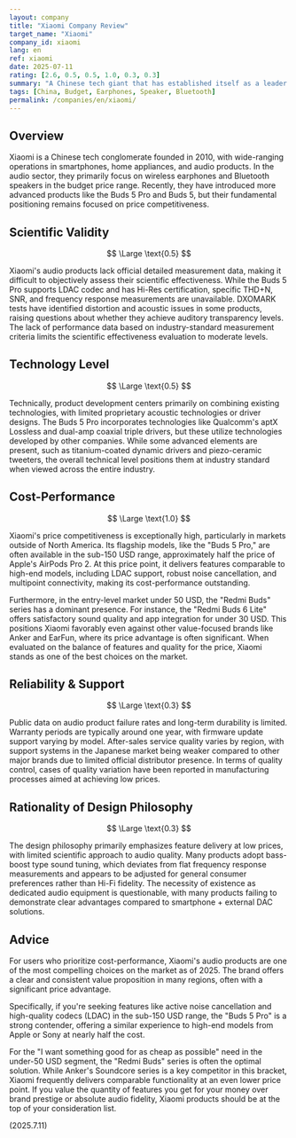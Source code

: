 ```yaml
---
layout: company
title: "Xiaomi Company Review"
target_name: "Xiaomi"
company_id: xiaomi
lang: en
ref: xiaomi
date: 2025-07-11
rating: [2.6, 0.5, 0.5, 1.0, 0.3, 0.3]
summary: "A Chinese tech giant that has established itself as a leader in the high cost-performance audio market. As of 2025, its product lineup offers features found in high-end models, such as ANC and LDAC, at a surprisingly low price, competing directly with strong value brands like Anker and EarFun rather than premium brands."
tags: [China, Budget, Earphones, Speaker, Bluetooth]
permalink: /companies/en/xiaomi/
---
```


## Overview

Xiaomi is a Chinese tech conglomerate founded in 2010, with wide-ranging operations in smartphones, home appliances, and audio products. In the audio sector, they primarily focus on wireless earphones and Bluetooth speakers in the budget price range. Recently, they have introduced more advanced products like the Buds 5 Pro and Buds 5, but their fundamental positioning remains focused on price competitiveness.

## Scientific Validity

$$ \Large \text{0.5} $$

Xiaomi's audio products lack official detailed measurement data, making it difficult to objectively assess their scientific effectiveness. While the Buds 5 Pro supports LDAC codec and has Hi-Res certification, specific THD+N, SNR, and frequency response measurements are unavailable. DXOMARK tests have identified distortion and acoustic issues in some products, raising questions about whether they achieve auditory transparency levels. The lack of performance data based on industry-standard measurement criteria limits the scientific effectiveness evaluation to moderate levels.

## Technology Level

$$ \Large \text{0.5} $$

Technically, product development centers primarily on combining existing technologies, with limited proprietary acoustic technologies or driver designs. The Buds 5 Pro incorporates technologies like Qualcomm's aptX Lossless and dual-amp coaxial triple drivers, but these utilize technologies developed by other companies. While some advanced elements are present, such as titanium-coated dynamic drivers and piezo-ceramic tweeters, the overall technical level positions them at industry standard when viewed across the entire industry.

## Cost-Performance

$$ \Large \text{1.0} $$

Xiaomi's price competitiveness is exceptionally high, particularly in markets outside of North America. Its flagship models, like the "Buds 5 Pro," are often available in the sub-150 USD range, approximately half the price of Apple's AirPods Pro 2. At this price point, it delivers features comparable to high-end models, including LDAC support, robust noise cancellation, and multipoint connectivity, making its cost-performance outstanding.

Furthermore, in the entry-level market under 50 USD, the "Redmi Buds" series has a dominant presence. For instance, the "Redmi Buds 6 Lite" offers satisfactory sound quality and app integration for under 30 USD. This positions Xiaomi favorably even against other value-focused brands like Anker and EarFun, where its price advantage is often significant. When evaluated on the balance of features and quality for the price, Xiaomi stands as one of the best choices on the market.

## Reliability & Support

$$ \Large \text{0.3} $$

Public data on audio product failure rates and long-term durability is limited. Warranty periods are typically around one year, with firmware update support varying by model. After-sales service quality varies by region, with support systems in the Japanese market being weaker compared to other major brands due to limited official distributor presence. In terms of quality control, cases of quality variation have been reported in manufacturing processes aimed at achieving low prices.

## Rationality of Design Philosophy

$$ \Large \text{0.3} $$

The design philosophy primarily emphasizes feature delivery at low prices, with limited scientific approach to audio quality. Many products adopt bass-boost type sound tuning, which deviates from flat frequency response measurements and appears to be adjusted for general consumer preferences rather than Hi-Fi fidelity. The necessity of existence as dedicated audio equipment is questionable, with many products failing to demonstrate clear advantages compared to smartphone + external DAC solutions.

## Advice

For users who prioritize cost-performance, Xiaomi's audio products are one of the most compelling choices on the market as of 2025. The brand offers a clear and consistent value proposition in many regions, often with a significant price advantage.

Specifically, if you're seeking features like active noise cancellation and high-quality codecs (LDAC) in the sub-150 USD range, the "Buds 5 Pro" is a strong contender, offering a similar experience to high-end models from Apple or Sony at nearly half the cost.

For the "I want something good for as cheap as possible" need in the under-50 USD segment, the "Redmi Buds" series is often the optimal solution. While Anker's Soundcore series is a key competitor in this bracket, Xiaomi frequently delivers comparable functionality at an even lower price point. If you value the quantity of features you get for your money over brand prestige or absolute audio fidelity, Xiaomi products should be at the top of your consideration list.

(2025.7.11)